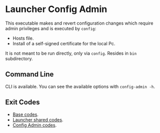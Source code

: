 # Launcher Config Admin

This executable makes and revert configuration changes which require admin privileges and is executed by `config`:

- Hosts file.
- Install of a self-signed certificate for the local Pc.

It is not meant to be run directly, only via `config`.
Resides in `bin` subdirectory.

## Command Line

CLI is available. You can see the available options with
`config-admin -h`.

## Exit Codes

* [Base codes](../common/errors.go).
* [Launcher shared codes](../launcher-common/errors.go).
* [Config Admin codes](internal/errors.go).
